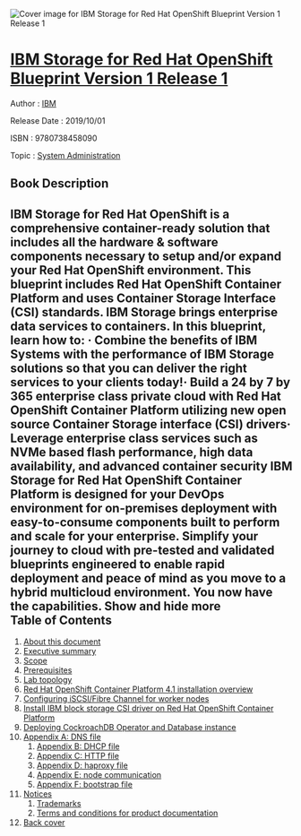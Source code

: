 ![Cover image for IBM Storage for Red Hat OpenShift Blueprint Version 1 Release 1](https://imgdetail.ebookreading.net/cover/cover/20200215/EB9780738458090.jpg)

[IBM Storage for Red Hat OpenShift Blueprint Version 1 Release 1](https://ebookreading.net/view/book/IBM+Storage+for+Red+Hat+OpenShift+Blueprint+Version+1+Release+1-EB9780738458090_1.html "IBM Storage for Red Hat OpenShift Blueprint Version 1 Release 1")
====================================================================================================================

Author : [IBM](https://ebookreading.net/search/author/IBM)

Release Date : 2019/10/01

ISBN : 9780738458090

Topic : [System Administration](https://ebookreading.net/search/category/system-administration)

Book Description
-----------------

 IBM Storage for Red Hat OpenShift is a comprehensive container-ready solution that includes all the hardware &amp; software components necessary to setup and/or expand your Red Hat OpenShift environment. This blueprint includes Red Hat OpenShift Container Platform and uses Container Storage Interface (CSI) standards. 
IBM Storage brings enterprise data services to containers.
In this blueprint, learn how to:
·   Combine the benefits of IBM Systems with the performance of IBM Storage solutions so that you can deliver the right services to your clients today!·   Build a 24 by 7 by 365 enterprise class private cloud with Red Hat OpenShift Container Platform utilizing new open source Container Storage interface (CSI) drivers·   Leverage enterprise class services such as NVMe based flash performance, high data availability, and advanced container security
IBM Storage for Red Hat OpenShift Container Platform is designed for your DevOps environment for on-premises deployment with easy-to-consume components built to perform and scale for your enterprise. Simplify your journey to cloud with pre-tested and validated blueprints engineered to enable rapid deployment and peace of mind as you move to a hybrid multicloud environment.
You now have the capabilities.
        Show and hide more                
Table of Contents
-----------------

1. [About this document](https://ebookreading.net/view/book/IBM+Storage+for+Red+Hat+OpenShift+Blueprint+Version+1+Release+1-EB9780738458090_2.html#ww479029)
1. [Executive summary](https://ebookreading.net/view/book/IBM+Storage+for+Red+Hat+OpenShift+Blueprint+Version+1+Release+1-EB9780738458090_2.html#ww479035)
1. [Scope](https://ebookreading.net/view/book/IBM+Storage+for+Red+Hat+OpenShift+Blueprint+Version+1+Release+1-EB9780738458090_2.html#ww479045)
1. [Prerequisites](https://ebookreading.net/view/book/IBM+Storage+for+Red+Hat+OpenShift+Blueprint+Version+1+Release+1-EB9780738458090_2.html#ww479052)
1. [Lab topology](https://ebookreading.net/view/book/IBM+Storage+for+Red+Hat+OpenShift+Blueprint+Version+1+Release+1-EB9780738458090_2.html#ww479153)
1. [Red Hat OpenShift Container Platform 4.1 installation overview](https://ebookreading.net/view/book/IBM+Storage+for+Red+Hat+OpenShift+Blueprint+Version+1+Release+1-EB9780738458090_2.html#ww479288)
1. [Configuring iSCSI/Fibre Channel for worker nodes](https://ebookreading.net/view/book/IBM+Storage+for+Red+Hat+OpenShift+Blueprint+Version+1+Release+1-EB9780738458090_2.html#ww479571)
1. [Install IBM block storage CSI driver on Red Hat OpenShift Container Platform](https://ebookreading.net/view/book/IBM+Storage+for+Red+Hat+OpenShift+Blueprint+Version+1+Release+1-EB9780738458090_2.html#ww479664)
1. [Deploying CockroachDB Operator and Database instance](https://ebookreading.net/view/book/IBM+Storage+for+Red+Hat+OpenShift+Blueprint+Version+1+Release+1-EB9780738458090_2.html#ww479761)
1. [Appendix A: DNS file](https://ebookreading.net/view/book/IBM+Storage+for+Red+Hat+OpenShift+Blueprint+Version+1+Release+1-EB9780738458090_2.html#ww479799)
    1. [Appendix B: DHCP file](https://ebookreading.net/view/book/IBM+Storage+for+Red+Hat+OpenShift+Blueprint+Version+1+Release+1-EB9780738458090_2.html#ww479932)
    1. [Appendix C: HTTP file](https://ebookreading.net/view/book/IBM+Storage+for+Red+Hat+OpenShift+Blueprint+Version+1+Release+1-EB9780738458090_2.html#ww479999)
    1. [Appendix D: haproxy file](https://ebookreading.net/view/book/IBM+Storage+for+Red+Hat+OpenShift+Blueprint+Version+1+Release+1-EB9780738458090_2.html#ww480063)
    1. [Appendix E: node communication](https://ebookreading.net/view/book/IBM+Storage+for+Red+Hat+OpenShift+Blueprint+Version+1+Release+1-EB9780738458090_2.html#ww480157)
    1. [Appendix F: bootstrap file](https://ebookreading.net/view/book/IBM+Storage+for+Red+Hat+OpenShift+Blueprint+Version+1+Release+1-EB9780738458090_2.html#ww480182)
1. [Notices](https://ebookreading.net/view/book/IBM+Storage+for+Red+Hat+OpenShift+Blueprint+Version+1+Release+1-EB9780738458090_3.html#ww460066)
    1. [Trademarks](https://ebookreading.net/view/book/IBM+Storage+for+Red+Hat+OpenShift+Blueprint+Version+1+Release+1-EB9780738458090_3.html#ww459879)
    1. [Terms and conditions for product documentation](https://ebookreading.net/view/book/IBM+Storage+for+Red+Hat+OpenShift+Blueprint+Version+1+Release+1-EB9780738458090_3.html#ww477351)
1. [Back cover](https://ebookreading.net/view/book/IBM+Storage+for+Red+Hat+OpenShift+Blueprint+Version+1+Release+1-EB9780738458090_4.html#ww465861)
